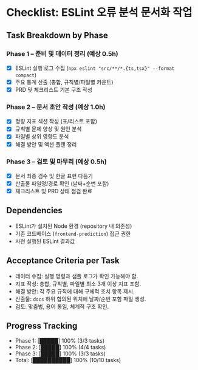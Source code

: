 # Checklist: ESLint 오류 분석 문서화 작업

## Task Breakdown by Phase

### Phase 1 – 준비 및 데이터 정리 (예상 0.5h)
- [x] ESLint 실행 로그 수집 (`npx eslint "src/**/*.{ts,tsx}" --format compact`)
- [x] 주요 통계 산출 (총합, 규칙별/파일별 카운트)
- [x] PRD 및 체크리스트 기본 구조 작성

### Phase 2 – 문서 초안 작성 (예상 1.0h)
- [x] 정량 지표 섹션 작성 (표/리스트 포함)
- [x] 규칙별 문제 양상 및 원인 분석
- [x] 파일별 상위 영향도 분석
- [x] 해결 방안 및 액션 플랜 정리

### Phase 3 – 검토 및 마무리 (예상 0.5h)
- [x] 문서 최종 검수 및 한글 표현 다듬기
- [x] 산출물 파일명/경로 확인 (날짜+순번 포함)
- [x] 체크리스트 및 PRD 상태 점검 완료

## Dependencies
- ESLint가 설치된 Node 환경 (repository 내 의존성)
- 기존 코드베이스 (`frontend-prediction`) 접근 권한
- 사전 실행된 ESLint 결과값

## Acceptance Criteria per Task
- 데이터 수집: 실행 명령과 샘플 로그가 확인 가능해야 함.
- 지표 작성: 총합, 규칙별, 파일별 최소 3개 이상 지표 포함.
- 해결 방안: 각 주요 규칙에 대해 구체적 조치 항목 제시.
- 산출물: `docs` 하위 합의된 위치에 날짜/순번 포함 파일 생성.
- 검토: 맞춤법, 용어 통일, 체계적 구조 확인.

## Progress Tracking
- Phase 1: [█████] 100% (3/3 tasks)
- Phase 2: [█████] 100% (4/4 tasks)
- Phase 3: [█████] 100% (3/3 tasks)
- Total: [██████████] 100% (10/10 tasks)

